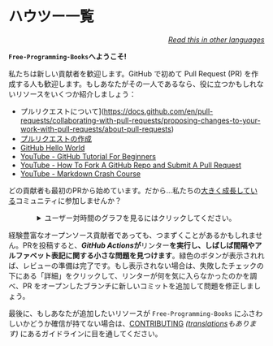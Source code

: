 # ハウツー一覧

<div align="right" markdown="1">

*[Read this in other languages](README.md#translations)*

</div>

**`Free-Programming-Books`へようこそ!**

私たちは新しい貢献者を歓迎します。GitHub で初めて Pull Request (PR) を作成する人も歓迎します。もしあなたがその一人であるなら、役に立つかもしれないリソースをいくつか紹介しましょう：

* プルリクエストについて](https://docs.github.com/en/pull-requests/collaborating-with-pull-requests/proposing-changes-to-your-work-with-pull-requests/about-pull-requests)
* [プルリクエストの作成](https://docs.github.com/en/pull-requests/collaborating-with-pull-requests/proposing-changes-to-your-work-with-pull-requests/creating-a-pull-request)
* [GitHub Hello World](https://docs.github.com/en/get-started/quickstart/hello-world)
* [YouTube - GitHub Tutorial For Beginners](https://www.youtube.com/watch?v=0fKg7e37bQE)
* [YouTube - How To Fork A GitHub Repo and Submit A Pull Request](https://www.youtube.com/watch?v=G1I3HF4YWEw)
* [YouTube - Markdown Crash Course](https://www.youtube.com/watch?v=HUBNt18RFbo)


どの貢献者も最初のPRから始めています。だから...私たちの[大きく成長している](https://www.apiseven.com/en/contributor-graph?chart=contributorOverTime&repo=ebookfoundation/free-programming-books)コミュニティに参加しませんか？

<details align="center" markdown="1">
<summary>ユーザー対時間のグラフを見るにはクリックしてください。</summary>

[![EbookFoundation/free-programming-books's Contributor over time Graph](https://contributor-overtime-api.apiseven.com/contributors-svg?chart=contributorOverTime&repo=ebookfoundation/free-programming-books)](https://www.apiseven.com/en/contributor-graph?chart=contributorOverTime&repo=ebookfoundation/free-programming-books)

[![EbookFoundation/free-programming-books's Monthly Active Contributors graph](https://contributor-overtime-api.apiseven.com/contributors-svg?chart=contributorMonthlyActivity&repo=ebookfoundation/free-programming-books)](https://www.apiseven.com/en/contributor-graph?chart=contributorMonthlyActivity&repo=ebookfoundation/free-programming-books)

</details>

経験豊富なオープンソース貢献者であっても、つまずくことがあるかもしれません。PRを投稿すると、***GitHub Actions*が**リンター**を実行し、しばしば間隔やアルファベット表記に関する小さな問題を見つけます**。緑色のボタンが表示されれば、レビューの準備は完了です。もし表示されない場合は、失敗したチェックの下にある「詳細」をクリックして、リンターが何を気に入らなかったのかを調べ、PR をオープンしたブランチに新しいコミットを追加して問題を修正しましょう。

最後に、もしあなたが追加したいリソースが `Free-Programming-Books` にふさわしいかどうか確信が持てない場合は、[CONTRIBUTING](CONTRIBUTING-ja.md) *([translations](README.md#translations)もあります)* にあるガイドラインに目を通してください。